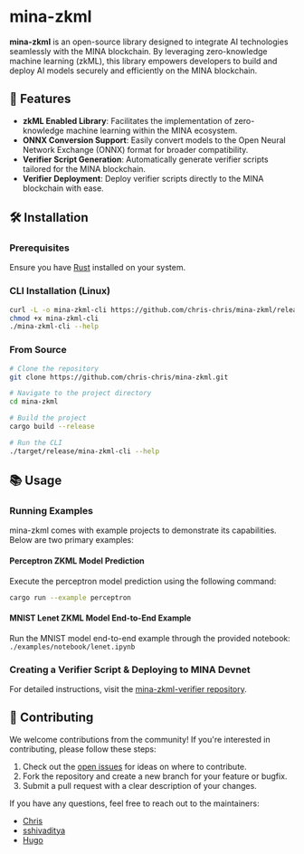 # mina-zkml

**mina-zkml** is an open-source library designed to integrate AI technologies seamlessly with the MINA blockchain. By leveraging zero-knowledge machine learning (zkML), this library empowers developers to build and deploy AI models securely and efficiently on the MINA blockchain.

## 🚀 Features

- **zkML Enabled Library**: Facilitates the implementation of zero-knowledge machine learning within the MINA ecosystem.
- **ONNX Conversion Support**: Easily convert models to the Open Neural Network Exchange (ONNX) format for broader compatibility.
- **Verifier Script Generation**: Automatically generate verifier scripts tailored for the MINA blockchain.
- **Verifier Deployment**: Deploy verifier scripts directly to the MINA blockchain with ease.

## 🛠️ Installation

### Prerequisites
Ensure you have [Rust](https://www.rust-lang.org/tools/install) installed on your system.

### CLI Installation (Linux)
```bash
curl -L -o mina-zkml-cli https://github.com/chris-chris/mina-zkml/releases/latest/download/mina-zkml-cli
chmod +x mina-zkml-cli
./mina-zkml-cli --help
```

### From Source
```bash
# Clone the repository
git clone https://github.com/chris-chris/mina-zkml.git

# Navigate to the project directory
cd mina-zkml

# Build the project
cargo build --release

# Run the CLI
./target/release/mina-zkml-cli --help
```

## 📚 Usage

### Running Examples
mina-zkml comes with example projects to demonstrate its capabilities. Below are two primary examples:

#### Perceptron ZKML Model Prediction
Execute the perceptron model prediction using the following command:
```bash
cargo run --example perceptron
```

#### MNIST Lenet ZKML Model End-to-End Example
Run the MNIST model end-to-end example through the provided notebook:
`./examples/notebook/lenet.ipynb`

### Creating a Verifier Script & Deploying to MINA Devnet
For detailed instructions, visit the [mina-zkml-verifier repository](https://github.com/chris-chris/mina-zkml-verifier).

## 🤝 Contributing
We welcome contributions from the community! If you're interested in contributing, please follow these steps:

1. Check out the [open issues](https://github.com/chris-chris/mina-zkml/issues) for ideas on where to contribute.
2. Fork the repository and create a new branch for your feature or bugfix.
3. Submit a pull request with a clear description of your changes.

If you have any questions, feel free to reach out to the maintainers:
- [Chris](https://github.com/chris-chris)
- [sshivaditya](https://github.com/sshivaditya)
- [Hugo](https://github.com/energyGiver)